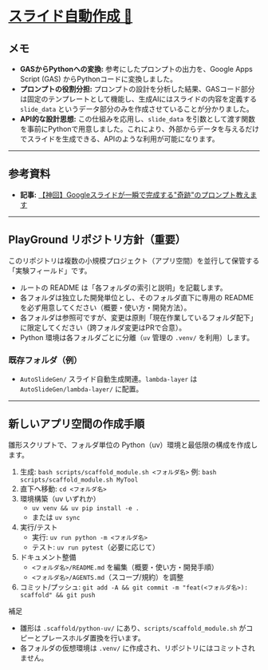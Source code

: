 # [スライド自動作成 📝](https://github.com/tudoumono/PlayGround/tree/main/%E3%82%B9%E3%83%A9%E3%82%A4%E3%83%89%E8%87%AA%E5%8B%95%E4%BD%9C%E6%88%90)
## メモ
* **GASからPythonへの変換:**
    参考にしたプロンプトの出力を、Google Apps Script (GAS) からPythonコードに変換しました。
* **プロンプトの役割分担:**
    プロンプトの設計を分析した結果、GASコード部分は固定のテンプレートとして機能し、生成AIにはスライドの内容を定義する `slide_data` というデータ部分のみを作成させていることが分かりました。
* **API的な設計思想:**
    この仕組みを応用し、`slide_data` を引数として渡す関数を事前にPythonで用意しました。これにより、外部からデータを与えるだけでスライドを生成できる、APIのような利用が可能になります。

---

## 参考資料
* **記事:** [【神回】Googleスライドが一瞬で完成する"奇跡"のプロンプト教えます](https://note.com/majin_108/n/n39235bcacbfc)

---

## PlayGround リポジトリ方針（重要）
このリポジトリは複数の小規模プロジェクト（アプリ空間）を並行して保管する「実験フィールド」です。

- ルートの README は「各フォルダの索引と説明」を記載します。
- 各フォルダは独立した開発単位とし、そのフォルダ直下に専用の README を必ず用意してください（概要・使い方・開発方法）。
- 各フォルダは参照可ですが、変更は原則「現在作業しているフォルダ配下」に限定してください（跨フォルダ変更はPRで合意）。
- Python 環境は各フォルダごとに分離（`uv` 管理の `.venv/` を利用）します。

### 既存フォルダ（例）
- `AutoSlideGen/` スライド自動生成関連。`lambda-layer` は `AutoSlideGen/lambda-layer/` に配置。

---

## 新しいアプリ空間の作成手順
雛形スクリプトで、フォルダ単位の Python（uv）環境と最低限の構成を作成します。

1. 生成: `bash scripts/scaffold_module.sh <フォルダ名>` 例: `bash scripts/scaffold_module.sh MyTool`
2. 直下へ移動: `cd <フォルダ名>`
3. 環境構築（uv いずれか）
   - `uv venv && uv pip install -e .`
   - または `uv sync`
4. 実行/テスト
   - 実行: `uv run python -m <フォルダ名>`
   - テスト: `uv run pytest`（必要に応じて）
5. ドキュメント整備
   - `<フォルダ名>/README.md` を編集（概要・使い方・開発手順）
   - `<フォルダ名>/AGENTS.md`（スコープ/規約）を調整
6. コミット/プッシュ: `git add -A && git commit -m "feat(<フォルダ名>): scaffold" && git push`

補足
- 雛形は `.scaffold/python-uv/` にあり、`scripts/scaffold_module.sh` がコピーとプレースホルダ置換を行います。
- 各フォルダの仮想環境は `.venv/` に作成され、リポジトリにはコミットされません。
